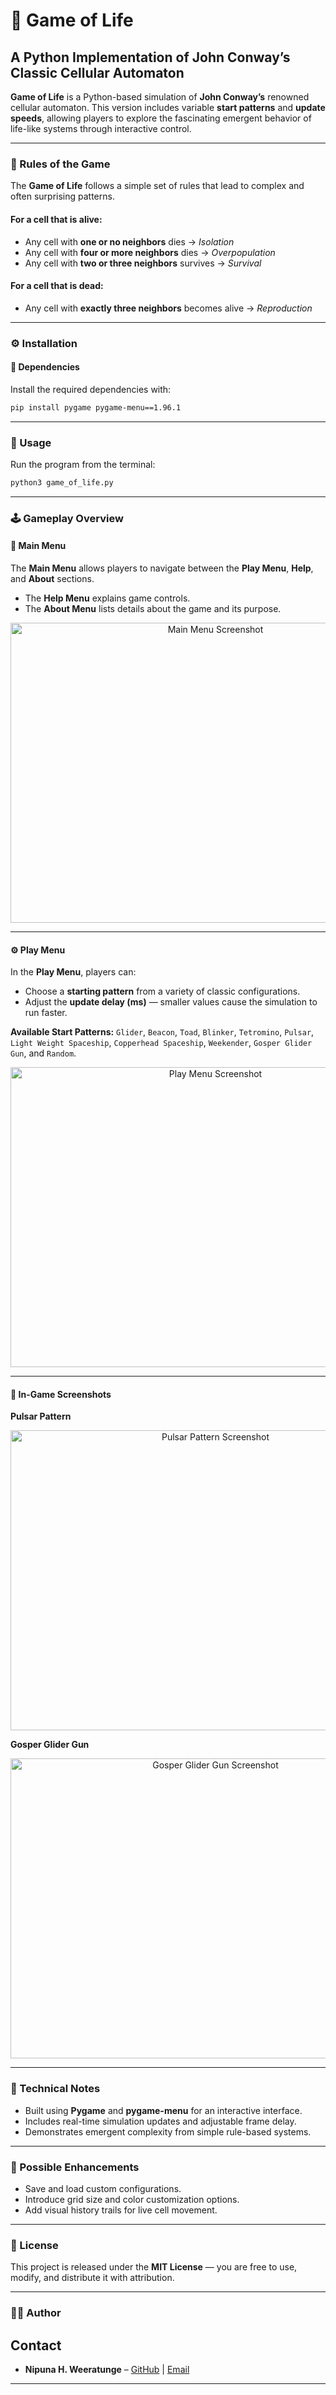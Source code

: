 
# 🧫 Game of Life

## A Python Implementation of John Conway’s Classic Cellular Automaton

**Game of Life** is a Python-based simulation of **John Conway’s** renowned cellular automaton.
This version includes variable **start patterns** and **update speeds**, allowing players to explore the fascinating emergent behavior of life-like systems through interactive control.

---

### 🧩 Rules of the Game

The **Game of Life** follows a simple set of rules that lead to complex and often surprising patterns.

#### For a cell that is **alive**:

* Any cell with **one or no neighbors** dies → *Isolation*
* Any cell with **four or more neighbors** dies → *Overpopulation*
* Any cell with **two or three neighbors** survives → *Survival*

#### For a cell that is **dead**:

* Any cell with **exactly three neighbors** becomes alive → *Reproduction*

---

### ⚙️ Installation

#### 🧩 Dependencies

Install the required dependencies with:

```bash
pip install pygame pygame-menu==1.96.1
```

---

### 🚀 Usage

Run the program from the terminal:

```bash
python3 game_of_life.py
```

---

### 🕹️ Gameplay Overview

#### 🧭 Main Menu

The **Main Menu** allows players to navigate between the **Play Menu**, **Help**, and **About** sections.

* The **Help Menu** explains game controls.
* The **About Menu** lists details about the game and its purpose.

<p align="center">
  <img width="640" height="480" src="Images/Main_Menu.png" alt="Main Menu Screenshot">
</p>

---

#### ⚙️ Play Menu

In the **Play Menu**, players can:

* Choose a **starting pattern** from a variety of classic configurations.
* Adjust the **update delay (ms)** — smaller values cause the simulation to run faster.

**Available Start Patterns:**
`Glider`, `Beacon`, `Toad`, `Blinker`, `Tetromino`, `Pulsar`, `Light Weight Spaceship`, `Copperhead Spaceship`, `Weekender`, `Gosper Glider Gun`, and `Random`.

<p align="center">
  <img width="640" height="480" src="Images/Play_Menu.png" alt="Play Menu Screenshot">
</p>

---

#### 🧬 In-Game Screenshots

**Pulsar Pattern**

<p align="center">
  <img width="640" height="480" src="Images/Pulsar.png" alt="Pulsar Pattern Screenshot">
</p>

**Gosper Glider Gun**

<p align="center">
  <img width="640" height="480" src="Images/Glider_Gun.png" alt="Gosper Glider Gun Screenshot">
</p>

---

### 🧠 Technical Notes

* Built using **Pygame** and **pygame-menu** for an interactive interface.
* Includes real-time simulation updates and adjustable frame delay.
* Demonstrates emergent complexity from simple rule-based systems.

---

### 🧠 Possible Enhancements

* Save and load custom configurations.
* Introduce grid size and color customization options.
* Add visual history trails for live cell movement.

---

### 📜 License

This project is released under the **MIT License** — you are free to use, modify, and distribute it with attribution.

---

### 👨‍💻 Author

## Contact

* **Nipuna H. Weeratunge** – [GitHub](https://github.com/darkcyberwizard) | [Email](mailto:nipuna.h.weeratunge@gmail.com)

---
